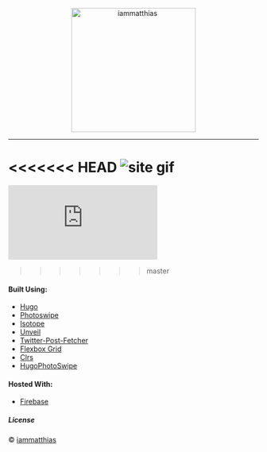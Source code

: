 <p align="center"><img src="https://iammatthias.com/assets/logo_black.svg" alt="iammatthias" width="250"></p>

---
<<<<<<< HEAD
![site gif](http://giphy.com/go/OWY0YTQxNDct)
=======
<iframe src="https://giphy.com/embed/l4FGJKKnxDpFZQ5FK?html5=true&playOnHover=true&hideSocial=true" frameBorder="0" class="giphy-embed" allowFullScreen></iframe>

>>>>>>> master

#### Built Using:
- [Hugo](https://gohugo.io)
- [Photoswipe](http://photoswipe.com)
- [Isotope](http://isotope.metafizzy.co)
- [Unveil](https://github.com/michael/unveil)
- [Twitter-Post-Fetcher](https://github.com/jasonmayes/Twitter-Post-Fetcher)
- [Flexbox Grid](http://flexboxgrid.com)
- [Clrs](http://clrs.cc)
- [HugoPhotoSwipe](https://github.com/GjjvdBurg/HugoPhotoSwipe)

#### Hosted With:
- [Firebase](https://firebase.google.com)

##### License
© [iammatthias](https://iammatthias.com)
